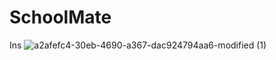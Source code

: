 # SchoolMate
Ins
![a2afefc4-30eb-4690-a367-dac924794aa6-modified (1)](https://user-images.githubusercontent.com/118705076/226072438-b05b33d8-d2c2-4dae-b577-87552815471d.png)


